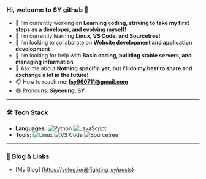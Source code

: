 ### Hi, welcome to SY github 👋

- 🔭 I’m currently working on **Learning coding, striving to take my first steps as a developer, and evolving myself!**  
- 🌱 I’m currently learning **Linux, VS Code, and Sourcetree!**  
- 👯 I’m looking to collaborate on **Website development and application development**  
- 🤔 I’m looking for help with **Basic coding, building stable servers, and managing information**  
- 💬 Ask me about **Nothing specific yet, but I’ll do my best to share and exchange a lot in the future!**  
- 📫 How to reach me: **lsy960711@gmail.com**  
- 😄 Pronouns: **Siyeoung, SY**  

---

### 🛠 Tech Stack
- **Languages:** ![Python](https://img.shields.io/badge/Python-3776AB?logo=python&logoColor=white) ![JavaScript](https://img.shields.io/badge/JavaScript-F7DF1E?logo=javascript&logoColor=black)  
- **Tools:** ![Linux](https://img.shields.io/badge/Linux-FCC624?logo=linux&logoColor=black) ![VS Code](https://img.shields.io/badge/VS%20Code-007ACC?logo=visual-studio-code&logoColor=white) ![Sourcetree](https://img.shields.io/badge/Sourcetree-0052CC?logo=sourcetree&logoColor=white)  

---

### 📖 Blog & Links
- [My Blog] (https://velog.io/@fighting_sy/posts)  
